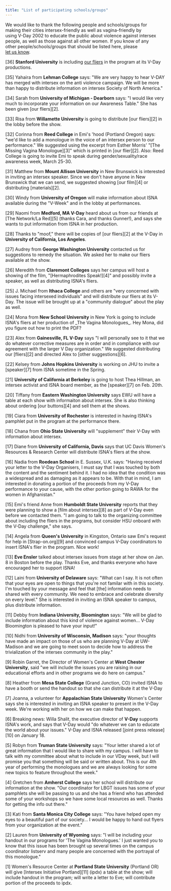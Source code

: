 ```yaml
---
title: "List of participating schools/groups"
---
```


  
We would like to thank the following people and schools/groups for  
making their cities intersex-friendly as well as vagina-friendly by  
using V-Day 2002 to educate the public about violence against intersex  
people, as well as those against all other women. If you know of any  
other people/schools/groups that should be listed here, please  
[let us know][1].  
  
<p class=m2>

  
[36] <b class=dr>Stanford University</b> is including [our fliers][2] in the program at its V-Day productions.  
</p><p class=m2>  
[35] Yahaira from <b class=dr>Lehman College</b> says: "We are very happy to hear V-DAY has merged with intersex on the anti violence campaign. We will be more than happy to distribute information on intersex  
Society of North America."  
</p><p class=m2>  
[34] Sarah from <b class=dr>University of Michigan - Dearborn</b> says: "I would like very much to incorporate your information on our Awareness  
Table." She has been given [our fliers][2].  
</p><p class=m2>  
[33] Risa from <b class=dr>Willamette University</b> is going to distribute [our fliers][2] in the lobby before the show.  
</p><p class=m2>  
[32] Corinna from <b class=dr>Reed College</b> in Emi's 'hood (Portland Oregon) says: "we'd like to add a monologue in the voice of an intersex person to our performance." We suggested using the excerpt from Esther Morris' "[The Missing Vagina Monologue][3]" which is printed in [our flier][2]. Also: Reed College is going to invite Emi to speak during gender/sexuality/race awareness week, March 25-30.  
</p><p class=m2>  
[31] Matthew from <b class=dr>Mount Allison University</b> in New Brunswick is interested in inviting an intersex speaker. Since we don't have anyone in New Brunswick that we can send, we suggested showing [our film][4] or distributing [materials][2].  
</p><p class=m2>  
[30] Windy from <b class=dr>University of Oregon</b> will make information about ISNA available during the "V-Week" and in the lobby at performances.  
</p><p class=m2>  
[29] Naomi from <b class=dr>Medford, MA V-Day</b> heard about us from our friends at [The Network/La Red][5] (thanks Cara, and thanks Gunner!), and says she wants to put information from ISNA in her production.  
</p><p class=m2>  
[28] Thanks to "moof," there will be copies of [our fliers][2] at the V-Day in <b class=dr>University of California, Los Angeles</b>.  
</p><p class=m2>  
[27] Audrey from <b class=dr>George Washington University</b> contacted us for suggestions to remedy the situation. We asked her to make our fliers available at the show.  
</p><p class=m2>  
[26] Meredith from <b class=dr>Claremont Colleges</b> says her campus will host a showing of the film, "[Hermaphrodites Speak!][4]" and possibly invite a speaker, as well as distributing ISNA's fliers.  
</p><p class=m2>  
[25] J. Michael from <b class=dr>Ithaca College</b> and others are "very concerned with issues facing intersexed individuals" and will distribute our fliers at its V-Day. The issue will be brought up at a "community dialogue" about the play as well.  
</p><p class=m2>  
[24] Mona from <b class=dr>New School University</b> in New York is going to include ISNA's fliers at her production of _The Vagina Monologues_. Hey Mona, did you figure out how to print the PDF?  
</p><p class=m2>  
[23] Alex from <b class=dr>Gainesville, FL V-Day</b> says "I will  
personally see to it that we do whatever corrective measures are in  
order and in compliance with our agreement with the larger V Day  
organization." We suggested distributing our [fliers][2] and directed Alex to [other suggestions][6].  
</p><p class=m2>  
[22] Kelsey from <b class=dr>Johns Hopkins University</b> is working on JHU to invite a [speaker][7] from ISNA sometime in the Spring.  
</p><p class=m2>  
[21] <b class=dr>University of California at Berkeley</b> is going to host Thea Hillman, an intersex activist and ISNA board member, as the [speaker][7] on Feb. 20th.  
</p><p class=m2>  
[20] Tiffany from <b class=dr>Eastern Washington University</b> says EWU will have a table at each show with informaiton about intersex. She is also thinking about ordering [our buttons][4] and sell them at the shows.  
</p><p class=m2>  
[19] Ciara from <b class=dr>University of Rochester</b> is interested in having ISNA's pamphlet put in the program at the performance there.  
</p><p class=m2>  
[18] Chana from <b class=dr>Ohio State University</b> will "supplement" their V-Day with information about intersex.  
</p><p class=m2>  
[17] Diane from <b class=dr>University of California, Davis</b> says that UC Davis Women's Resources & Research Center will distribute ISNA's fliers at the show.  
</p><p class=m2>  
[16] Nadia from <b class=dr>Roedean School</b> in E. Sussex, U.K. says:  
"Having received your letter to the V-Day Organisers, I must say that I was  
touched by both the content and the sentiment behind it. I had no idea that  
the condition was a widespread and as damaging as it appears to be. With  
that in mind, I am interested in donating a portion of the proceeds from my  
V-Day performance to your cause, with the other portion going to RAWA for  
the women in Afghanistan."  
</p><p class=m2>  
[15] Emi's friend Anne from <b class=dr>Humboldt State University</b> reports that they were planning to show a [film about intersex][8] as part of V-Day even before we contacted them. "I am going to talk to the organizing committee about including the fliers in the programs, but consider HSU onboard with the V-Day challenge," she says.  
</p><p class=m2>  
[14] Angela from <b class=dr>Queen's University</b> in Kingston, Ontario saw Emi's request for help in [Strap-on.org][9] and convinced campus V-Day coordinators to insert ISNA's flier in the program. Nice work!  
</p><p class=m2>  
[13] <b class=dr>Eve Ensler</b> talked about intersex issues from stage at her show on Jan. 8 in Boston before the play. Thanks Eve, and thanks everyone who have encouraged her to support ISNA!  
</p><p class=m2>  
[12] Laini from <b class=dr>University of Delaware</b> says: "What can I say. It is not often that your eyes are open to things that you're not familar with in this society. I'm touched by your message and feel that [the] information needs to shared with every community. We need to embrace and celebrate diversity on every level." She is interested in inviting an ISNA speaker to campus, plus distribute information.  
</p><p class=m2>  
[11] Debby from <b class=dr>Indiana University, Bloomington</b> says: "We will be glad to include information about this kind of violence against women... V-Day Bloomington is pleased to have your input!"  
</p><p class=m2>  
[10] Nidhi from <b class=dr>University of Wisconsin, Madison</b> says: "your thoughts have made an impact on those of us who are planning V-Day at UW-Madison and we are going to meet soon to decide how to address the trivialization of the intersex community in the play."  
</p><p class=m2>  
[9] Robin Garret, the Director of Women's Center at <b class=dr>West Chester University</b>, said "we will include the issues you are raising in our educational efforts and in other programs we do here on campus."  
</p><p class=m2>  
[8] Heather from <b class=dr>Mesa State College</b> (Grand Junction, CO) invited ISNA to have a booth or send the handout so that she can distribute it at the V-Day  
</p><p class=m2>  
[7] Joanna, a volunteer for <b class=dr>Appalachian State University</b> Women's Center says she is interested in inviting an ISNA speaker to present in the V-Day week. We're working with her on how we can make that happen.  
</p><p class=m2>  
[6] Breaking news: Willa Shalit, the executive director of <b class=dr>V-Day</b> supports ISNA's work, and says that V-Day would "do whatever we can to educate the world about your issues." V-Day and ISNA released [joint press release][10] on January 18.  
</p><p class=m2>  
[5] Robyn from <b class=dr>Truman State University</b> says: "Your  
letter shared a lot of great information that I would like to share  
with my campus. I will have to talk with my committee about what to  
include in our VDay week, but I will promise you that something will  
be said or written about. This is our 4th year of performing the  
monologues and we are always looking for some new topics to feature  
throughout the week."  
</p><p class=m2>  
[4] Gretchen from <b class=dr>Amherst College</b> says her school will distribute our information at the show. "Our coordinator for LBGT  
issues has some of your pamphlets she will be passing to us and  
she has a friend who has attended some of your workshops so we have  
some local resources as well. Thanks for getting the info out there."  
</p><p class=m2>  
[3] Kati from <b class=dr>Santa Monica City College</b> says:  
"You have helped open my eyes to a beautiful part of our society... I would be happy to hand out flyers from your organization at the event."  
</p><p class=m2>  
[2] Lauren from <b class=dr>University of Wyoming</b> says:  
"I will be including your handout in our programs for 'The Vagina Monologues.' I just wanted you to know that this issue has been brought up several times on the campus coordinator listserv and many people are concerned with the portrayal of this monologue."  
</p><p class=m2>  
[1] Women's Resource Center at <b class=dr>Portland State University</b> (Portland OR) will give [Intersex Initiative Portland][11] (ipdx) a table at the show; will include handout in the program; will write a letter to Eve; will contribute portion of the proceeds to ipdx.  
</p>

 [1]: mailto:emi@isna.org
 [2]: powertools.html
 [3]: /library/missingvagina.html
 [4]: store.html
 [5]: http://www.thenetworklared.org/
 [6]: suggestions.html
 [7]: speakers.html
 [8]: store-herm.html
 [9]: http://www.strap-on.org/
 [10]: /pr/pr20020118.html
 [11]: http://www.survivorproject.org/